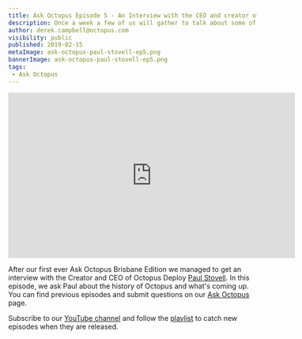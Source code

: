 ```yaml
---
title: Ask Octopus Episode 5 - An Interview with the CEO and creator of Octopus Deploy Paul Stovell in Brisbane. We discuss the origins of Octopus and what we will be doing in the coming year. 
description: Once a week a few of us will gather to talk about some of the most interesting questions we have gotten over the past week and how we went about solving them.
author: derek.campbell@octopus.com
visibility: public
published: 2019-02-15
metaImage: ask-octopus-paul-stovell-ep5.png
bannerImage: ask-octopus-paul-stovell-ep5.png
tags:
 - Ask Octopus
---
```


<iframe width="580" height="335" src="https://www.youtube.com/embed/8GOKCub2Bjg" frameborder="0" allowfullscreen></iframe>

After our first ever Ask Octopus Brisbane Edition we managed to get an interview with the Creator and CEO of Octopus Deploy [Paul Stovell](https://twitter.com/paulstovell). In this episode, we ask Paul about the history of Octopus and what's coming up. You can find previous episodes and submit questions on our [Ask Octopus](https://hello.octopus.com/ask-octopus) page.


Subscribe to our [YouTube channel](https://www.youtube.com/channel/UCURDSDCwx9ZiCMcLdc8d6Uw?sub_confirmation=1) and follow the [playlist](https://www.youtube.com/playlist?list=PLAGskdGvlaw3-cd9rPiwhwfUo7kDGnOBh) to catch new episodes when they are released.
